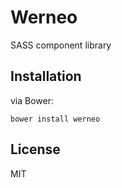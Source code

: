 # Werneo
SASS component library

## Installation
via Bower:
```
bower install werneo
```

## License
MIT
